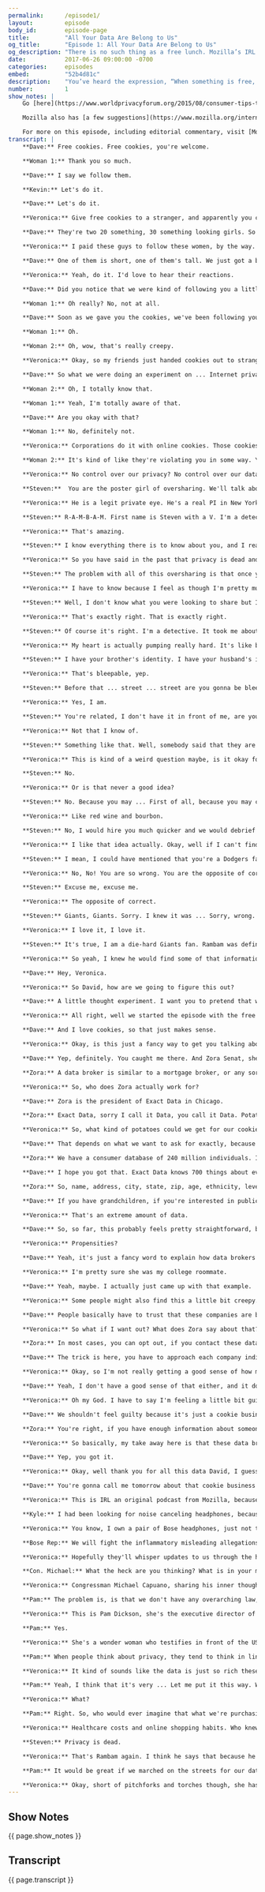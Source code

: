 ```yaml
---
permalink:      /episode1/
layout:         episode
body_id:        episode-page
title:          "All Your Data Are Belong to Us"
og_title:       "Episode 1: All Your Data Are Belong to Us"
og_description: "There is no such thing as a free lunch. Mozilla’s IRL podcast dives into the price of “free” online series."
date:           2017-06-26 09:00:00 -0700
categories:     episodes
embed:          "52b4d81c"
description:    "You’ve heard the expression, “When something is free, you’re the product.” And, while you may think it’s no big deal to give away your personal data in exchange for free online services, how can you know that what you **get** for what you **give** is a fair trade?"
number:         1
show_notes: |
    Go [here](https://www.worldprivacyforum.org/2015/08/consumer-tips-top-ten-opt-outs/) for the World Privacy Forum's list of the Top 10 Most Important Opt-outs.

    Mozilla also has [a few suggestions](https://www.mozilla.org/internet-health/privacy-security/) on how to manage the data privacy challenge discussed in this episode.

    For more on this episode, including editorial commentary, visit [Mozilla's Internet Citizen blog](http://blog.mozilla.org/internetcitizen/2017/06/26/irl-episode-1-privacy).
transcript: |
    **Dave:** Free cookies. Free cookies, you're welcome.

    **Woman 1:** Thank you so much.

    **Dave:** I say we follow them.

    **Kevin:** Let's do it.

    **Dave:** Let's do it.

    **Veronica:** Give free cookies to a stranger, and apparently you can follow them anywhere. This is Dave and Kevin.

    **Dave:** They're two 20 something, 30 something looking girls. So they're going to buy alcohol.

    **Veronica:** I paid these guys to follow these women, by the way.

    **Dave:** One of them is short, one of them's tall. We just got a bad look from a guy who looks like he works at the mall. Definitely questioning what we were doing. So should I just tell them what we were doing?

    **Veronica:** Yeah, do it. I'd love to hear their reactions.

    **Dave:** Did you notice that we were kind of following you a little bit?

    **Woman 1:** Oh really? No, not at all.

    **Dave:** Soon as we gave you the cookies, we've been following you around.

    **Woman 1:** Oh.

    **Woman 2:** Oh, wow, that's really creepy.

    **Veronica:** Okay, so my friends just handed cookies out to strangers so we could follow them. It's basically the real life version of something that happens to you when you're on the internet.

    **Dave:** So what we were doing an experiment on ... Internet privacy and the idea that companies just follow you around on the internet and track your behavior.

    **Woman 2:** Oh, I totally know that.

    **Woman 1:** Yeah, I'm totally aware of that.

    **Dave:** Are you okay with that?

    **Woman 1:** No, definitely not.

    **Veronica:** Corporations do it with online cookies. Those cookies are like little tracking devices that they stick inside your computer or phone, except they don't confess and they never stop following.

    **Woman 2:** It's kind of like they're violating you in some way. You have no control over your privacy anymore, you know?

    **Veronica:** No control over our privacy? No control over our data, basically. You know that's a thing right? You know that's the deal when we go online. You've heard the expression: When something is free, you're the product. You might think it's no big deal that giving away your data in exchange for free services is a fair trade, but if you don't know how deep the data mine goes, how can you know that what you get for what you give is a fair trade? Welcome to IRL, an original podcast from Mozilla. Sometimes we do stuff online we'd never do in person, like posting comments we'd be too scared to say to someone's face, or being reckless with our secrets, or signing away our rights without a glance at the fine print. But the fact is, there's no real distinction between our online and offline lives. We only have one life. So, on IRL I'll help you sort the good and the great from the bad and the suck of our online lives, and see what we can do together to make everything awesome, because online life is real life. I'm Veronica Belmont and if you know anything about me, not saying that you should, you know I loves me some internets. It's been my passion and it's been my career forever, which means however that there's a ton of data about a certain Veronica Belmont just ready for the harvesting. I know there are companies out there making tons of coin by taking my data, packaging it, and selling it to the highest bidder, or any bidder I guess. Well, let's see what this data industry is up to. Let's sort out the things we should worry about from the things worthy of only a well-placed meh. When I first started thinking about this episode, I thought it might be fun to see what a total stranger could dig up about me with a little googling. I share a lot of data online, so I figure this could be pretty fun. So we found a stranger, but not just any stranger, someone who's killer good at this.

    **Steven:**  You are the poster girl of oversharing. We'll talk about that in a second.

    **Veronica:** He is a legit private eye. He's a real PI in New York City. And his name is Steven Rambam.

    **Steven:** R-A-M-B-A-M. First name is Steven with a V. I'm a detective, I have been for 32 years and 90% of what I used to do, by going out into the field and knocking on doors and looking through musty archives I can do sitting at home in my underpants drinking a beer.

    **Veronica:** That's amazing.

    **Steven:** I know everything there is to know about you, and I really mean everything.

    **Veronica:** So you have said in the past that privacy is dead and that we should all get over it. What does that even mean? How do we get over it?

    **Steven:** The problem with all of this oversharing is that once you've done it, it's like virginity, you can never get it back. Anything that you later want to conceal, you can't. It's death of a thousand cuts. By the time even six months of you posting photos and showing what news sources you're interested in, and what articles you linger over and who your friends are, it is out there, it will never go away. I can assure you, you can not get that data back.

    **Veronica:** I have to know because I feel as though I'm pretty much an open book, as you said I'm the poster child for oversharing. But I feel like I do it very intentionally.

    **Steven:** Well, I don't know what you were looking to share but I can tell you that there's nothing that is not available about you. You drink. Your tastes in booze are the same as mine, red wine and bourbon.

    **Veronica:** That's exactly right. That is exactly right.

    **Steven:** Of course it's right. I'm a detective. It took me about four seconds to get your social security number, which starts ... you can bleep that.

    **Veronica:** My heart is actually pumping really hard. It's like beating out of my chest for some reason.

    **Steven:** I have your brother's identity. I have your husband's identity. I have everywhere you've ever lived. I have where you're living right now ... Avenue ... Since you're gonna bleep it.

    **Veronica:** That's bleepable, yep.

    **Steven:** Before that ... street ... street are you gonna be bleeping all this?

    **Veronica:** Yes, I am.

    **Steven:** You're related, I don't have it in front of me, are you related to Daniel Boone?

    **Veronica:** Not that I know of.

    **Steven:** Something like that. Well, somebody said that they are your relative, before that, they said that they were related to Daniel Boone, so you're related to Daniel Boone. Surprise!

    **Veronica:** This is kind of a weird question maybe, is it okay for someone to be okay with the way things are? To just say, "I'm not committing any crimes, or I'm not doing whatever." Is it okay for me to just be out in the open?

    **Steven:** No.

    **Veronica:** Or is that never a good idea?

    **Steven:** No. Because you may ... First of all, because you may change your mind. Second of all, because the world may change. You never know what is going to be tomorrow considered inappropriate. You don't know what tomorrow may bring. You also don't know what you want to do with your life. If you think you're hired today without people looking at your social networking presence, you're wrong. I can tell you that there are things in people's social networking profiles and social networking posts that have prevented me from subcontracting cases out to them.

    **Veronica:** Like red wine and bourbon.

    **Steven:** No, I would hire you much quicker and we would debrief every night in a bar.

    **Veronica:** I like that idea actually. Okay, well if I can't find another job in the future, I know who to call.

    **Steven:** I mean, I could have mentioned that you're a Dodgers fan. I could have mentioned-

    **Veronica:** No, No! You are so wrong. You are the opposite of correct with the Dodgers.

    **Steven:** Excuse me, excuse me.

    **Veronica:** The opposite of correct.

    **Steven:** Giants, Giants. Sorry. I knew it was ... Sorry, wrong. Giants. I didn't look at the page.

    **Veronica:** I love it, I love it.

    **Steven:** It's true, I am a die-hard Giants fan. Rambam was definitely not going to get away with that one.

    **Veronica:** So yeah, I knew he would find some of that information out there, but being confronted with it all at once, it's a bit overwhelming. It only took Rambam a few mouse clicks to gather that little bit of data about my life and history. Imagine if he had access to a giant vacuum cleaner and just was able to hoover up the entire internet instead. That's basically what these data companies are doing. The data market is massive, how big? Well the going estimate puts it at over 130 billion dollars now and maybe as much as 200 billion in the next three years. Those in the business of buying and selling data, we call them data brokers. My producer pal, David Swanson, interviewed one to find out more about how this all works. Hey, David.

    **Dave:** Hey, Veronica.

    **Veronica:** So David, how are we going to figure this out?

    **Dave:** A little thought experiment. I want you to pretend that we're starting a business, and we want to market our business to potential customers.

    **Veronica:** All right, well we started the episode with the free cookie stunt, so maybe we should continue with that theme. How about we pretend we're starting a cookie business?

    **Dave:** And I love cookies, so that just makes sense.

    **Veronica:** Okay, is this just a fancy way to get you talking about data brokers?

    **Dave:** Yep, definitely. You caught me there. And Zora Senat, she's going to help us out too.

    **Zora:** A data broker is similar to a mortgage broker, or any sort of broker. We are the bridge between our clients and users who are businesses using data for marketing purposes and the data aggregator.

    **Veronica:** So, who does Zora actually work for?

    **Dave:** Zora is the president of Exact Data in Chicago.

    **Zora:** Exact Data, sorry I call it Data, you call it Data. Potato, potato.

    **Veronica:** So, what kind of potatoes could we get for our cookie business?

    **Dave:** That depends on what we want to ask for exactly, because exact data, data, has a lot of potatoes.

    **Zora:** We have a consumer database of 240 million individuals. In that consumer database, we have over 700 elements that are associated with each individual.

    **Dave:** I hope you got that. Exact Data knows 700 things about every single person in their database. That's just one company.

    **Zora:** So, name, address, city, state, zip, age, ethnicity, level of education, income, we can tell you whether you own or rent your home, and how long you've lived there. We also have a variety of interests data, include people who like woodworking, or motorcycling, or-

    **Dave:** If you have grandchildren, if you're interested in public affairs and politics, or dieting and weight loss, but yeah you get the point.

    **Veronica:** That's an extreme amount of data.

    **Dave:** So, so far, this probably feels pretty straightforward, but it does get a little more interesting when we start talking about something called propensities.

    **Veronica:** Propensities?

    **Dave:** Yeah, it's just a fancy word to explain how data brokers package and repackage us into different categories and lists For example, a dog owner living in Brooklyn, who buys a certain brand of toothpaste and gets her vegetables from a local grocer, she's more likely to vote Democrat.

    **Veronica:** I'm pretty sure she was my college roommate.

    **Dave:** Yeah, maybe. I actually just came up with that example.

    **Veronica:** Some people might also find this a little bit creepy.

    **Dave:** People basically have to trust that these companies are being careful with how they package and how they sell our personal data, and to whom they're selling it to.

    **Veronica:** So what if I want out? What does Zora say about that?

    **Zora:** In most cases, you can opt out, if you contact these data aggregators and tell them you want your name and your information off of their list. All of the data providers we work with and our company maintains a global suppression file and honors those requests.

    **Dave:** The trick is here, you have to approach each company individually.

    **Veronica:** Okay, so I'm not really getting a good sense of how many companies there are.

    **Dave:** Yeah, I don't have a good sense of that either, and it doesn't really seem like anyone does. But in the research that I did, the estimates that I saw were from between two and four thousand companies.

    **Veronica:** Oh my God. I have to say I'm feeling a little bit guilty about buying these marketing lists for our imaginary cookie business.

    **Dave:** We shouldn't feel guilty because it's just a cookie business, but that doesn't mean that some people aren't still uncomfortable with the idea, and that some people are just outright against it all together. It doesn't mean that sometimes something could go wrong, right? Zora says that their company is really careful, but she knows that the industry still has some problems.

    **Zora:** You're right, if you have enough information about someone, it could lead to ... That could have negative effects, which might need to be controlled by a system that doesn't benefit directly from having this information. I definitely think there are opportunities for exploitation that we'd need to be aware of.

    **Veronica:** So basically, my take away here is that these data brokers have a ton of information on us, they can slice it up into these really specific propensities, and at the end of the day, opting out is basically ... It's possible, but it's really, really hard to do.

    **Dave:** Yep, you got it.

    **Veronica:** Okay, well thank you for all this data David, I guess.

    **Dave:** You're gonna call me tomorrow about that cookie business though, right?

    **Veronica:** This is IRL an original podcast from Mozilla, because online life is real life. Okay, so a bunch of data brokers out there are selling our data. Your data, my data, your parents data, if dogs could type, their data would be packaged and sold too, but just how much are they selling our data for exactly? Well, that's a really hard number to come up with. Here's an example though. To get the names, addresses, and emails of 5,000 people in Chicago, who live in a five mile radius of your cookie store, and who all have kids under 15, who might like to buy chocolate chip cookies, a list like that costs $600 bucks. In this example, your data is worth $.12. Not much, right? But then again, that's just for cookies. I'd like to think I didn't sign up for this, but maybe I did. It's not like I ever read the terms and conditions of the services I use, like everyone else I just click accept so I can get the free app, you too right? That's exactly what Kyle Zak did, and what happened next, led him to sue the Bose corporation for allegedly data mining it's customers. He hired the law firm Edelson, and they filed a class action suit. So here's the deal, Kyle bought some wireless Bose headphones for $350. To make those headphones work even better, he installed the Bose connect app on his phone. You can use it for things like adjusting the headphones noise canceling levels and it can even monitor your heart rate. Kyle soon decided that the app should actually be called "Spy Tunes"

    **Kyle:** I had been looking for noise canceling headphones, because I realized that living in Chicago and going to school, it's going to be loud and I'm going to be around people all the time. I went on Amazon and found the Bose Quiet Comfort 35 headphones, which promised to provide me a quiet, secluded listening experience.You had to download to use with the headphones, which I thought was excessive, but if it meant it was the only way to use my headphones, I said, okay why not? Light bulb in the head thought, "Okay, I want to find out where my data is going. I know now that I'm generating it, where is it going?" So, Edelson was a firm that had a data lab where they would work on things, because they're very dedicated to protecting consumer privacy. After a bit of research and tinkering with their experts, we found out that it us song titles, it is album titles, it is artist names, it is podcast titles, podcast series names, podcast authors, duration, what time of the day you're listening to them, with what frequency, was all begin recorded, was all being cataloged, and was being sent to a data mining company. It was as if I was in a dark room and suddenly a curtain was drawn and I found out that I have thousands of people staring at me, creating marketing data from me without my consent, without my say so, and without my knowledge. The headphones are now off. They're in the case, in the back of my closet. A former friend of mine asked, "Why haven't you just resigned yourself to the fact that you're always plugged in and everyone is watching everyone all the time? And everyone knows everything about everyone." And I was horrified. I have never resigned to that fact. You can be an exhibitionist, or you can be as private as you want, but the issue is, everyone, regardless of how much or how little they value privacy, should have the right to choose how private or not private to be.

    **Veronica:** You know, I own a pair of Bose headphones, just not the ones featured in Kyle's lawsuit, and I want to believe that this company, which I've been a fan of for decades isn't taking all of us for a ride. I did ask Bose what they have to say about this. Here's what a spokesperson emailed back.

    **Bose Rep:** We will fight the inflammatory misleading allegations. We don't wiretap your communications, we don't sell your information, and we don't use anything we collect to identify you, or anyone else by name. If there's anything else we think you should know, you'll hear it straight from us.

    **Veronica:** Hopefully they'll whisper updates to us through the headphones. Whether or not Kyle's lawsuit is successful, what's clear is that he doesn't trust the company anymore, he feels violated and helpless. So he's fighting back, and he's not alone. Companies keep getting their hands caught in the data cookie jar. Here are a couple of my favorite examples. Unroll.me is a free service that unsubscribes you from emails. I really liked unroll.me too, but they got caught selling their customers Lyft receipts to Lyft's competition at Uber. And then there's the company that sells smart vibrators. Yes, you heard me right, smart vibrators. WeVibe faced a class action lawsuit for selling their customer data. What data, you may ask. WeVibe tracked the exact times people used their vibrators and what setting they used, whether it was pulse, peak, and swear to God, a setting called 'ChaChaCha'. Wow. Companies really can get your data from anywhere. Now, it looks like the companies you pay to access the internet pipes are about to join the data for sale game. You've heard of ISPs like Comcast, AT&T, and Verizon. This spring the congress voted to kill federal privacy rules that were about to be imposed on ISPs, so if they want to, they too can sell your data. Massachusetts congressman, Michael Capuano was astounded by the congressional vote, and he speaks for all of us when he said this on the floor of congress.

    **Con. Michael:** What the heck are you thinking? What is in your mind? Why would you want to give out any of your personal information to a faceless corporation for the sole purpose of them selling it?

    **Veronica:** Congressman Michael Capuano, sharing his inner thoughts about private data in a public forum.  In case you're wondering like I am, all of this data collecting is totally legal, basically. Back in the day, before the internet changed everything, you could pass laws for specific things like health data and credit data. Every now and again the federal trade commission might fine a data broker or two for breaking those specific laws. Otherwise the industry largely policies itself.

    **Pam:** The problem is, is that we don't have any overarching law, just for privacy, that cuts across all topics. As a result, privacy laws just hit data brokers tangentially.

    **Veronica:** This is Pam Dickson, she's the executive director of a non-profit called The World Privacy Forum.

    **Pam:** Yes.

    **Veronica:** She's a wonder woman who testifies in front of the US congress and tries to get governments to pass laws to protect us common folk from data abuse.

    **Pam:** When people think about privacy, they tend to think in linear terms, but if you think about how we live our lives, our lives are really nonlinear. We are in a sea of information. It's like a ball of yarn, and we're all in the center of it. It's all connected. As a result, any solution that has to do with privacy, is just going to have to be as interconnected, and work in all those areas.

    **Veronica:** It kind of sounds like the data is just so rich these days that they can make these assumptions about us, without actually needing the exact information.

    **Pam:** Yeah, I think that it's very ... Let me put it this way. We get a lot of calls from people who have been harmed by privacy problems. People calling who have really terrible cases of identity theft, or medical identity theft, problems I worry about are the problems that people don't know about and can't directly prove. We found a study where it showed that there was a national health plan, but the plan was not named. They had scoured through all these different pieces of information to find out was the most predictive about a person in terms of their health and how much they were going to cost the health plan. Of course, smoking was a huge predictor, right? We can all understand that. Another really, really big predictor that they kept on the top 25 list was how many online retail purchases you made of clothing items. I'm like, "Wait, what?"

    **Veronica:** What?

    **Pam:** Right. So, who would ever imagine that what we're purchasing online is going to impact that. That what we pay for healthcare, or our assumed risk in healthcare. It's that kind of thing that I'm talking about. We can't keep track of it anymore. Because we can't keep track of it anymore, it's really important that business has rules to play by, and the government has more ability to look under the hood. A person needs to be able to make the choice. If you don't have the means of knowing that you're being tracked, if you aren't able to make a meaningful choice, that's a whole different thing, that's not right, that's not human autonomy.

    **Veronica:** Healthcare costs and online shopping habits. Who knew they went together like peanut butter and chocolate. So that's the way the cookie crumbles, the data industry knows more about me than by own mother does. My ISP, my Google, my Facebook know more about my hopes, and dreams, and schemes than my closest friends, maybe even my husband. Data is the new oil. People are getting rich by stealing your oil. Every time we click join and like and subscribe and add to cart and buy now and free two day shipping and rate your experience, data companies are sucking up all this intel.

    **Steven:** Privacy is dead.

    **Veronica:** That's Rambam again. I think he says that because he remembers when our privacy was so full of life. He knows private used to mean something special. Privacy used to be priceless. IN the past the FTC and some members of the US congress have tried to introduce regulations or laws to tackle this data business. Those efforts have led nowhere. We haven't made it clear that this matters. Some activists are fighting back. When that ISP bill was passed, a non-profit, pro-privacy group called Fight for the Future, posted billboards that showed the names, faces, and phone numbers of politicians who sold us out. The billboards also pointed out exactly how much money the telecoms gave them in quote, unquote donations. Actions like that just might get things moving in the right direction, Pam Dickson has high hopes.

    **Pam:** It would be great if we marched on the streets for our data rights. We need collective action, and we need a collective voice to say, "Look, we care about privacy. It's not dead. It's alive, and we want to protect it."

    **Veronica:** Okay, short of pitchforks and torches though, she has another suggestion. The World Privacy Forum has a list of the top ten most important opt outs. It will help you lock down at least some of your data, so it's a start. Mozilla's also put together a few suggestions on how to manage this data privacy challenge. Check out this episode's show notes at IRLpodcast.org to find out more. So remember, when you're online, you're never really alone. For data companies it's "All your data are belong to us", but our privacy and our data is much too precious to leave to them. In real life, you draw your curtains at night so people don't peek into what you're up to. Online, maybe you want to draw the shades there too. IRL is an original podcast from Mozilla. Listen and subscribe through your favorite app, or on our website IRLpodcast.org. leave a rating and a review on Apple Podcasts so we know what you think. Hear this music? IRL's theme is composed by Roberto Angel Dweyer and Daniel Burn. It's available under creative commons license, learn more on our website and feel free to take the theme and remix at will, let me know if you do. Next time on IRL, an internet topic that seems to be on everyone's minds these days. The battle to save net neutrality. I'm Veronica Belmont, see you online until we catch up again IRL. Is it potato, potato ... Am I saying data and he's saying data and are we both right? Am I wrong?
---
```


## Show Notes
<a name="#shownotes"></a>

{{ page.show_notes }}

## Transcript
<a name="#transcript"></a>

{{ page.transcript }}
